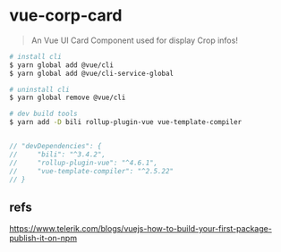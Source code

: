 # vue-corp-card

> An Vue UI Card Component used for display Crop infos!

```sh
# install cli
$ yarn global add @vue/cli
$ yarn global add @vue/cli-service-global

# uninstall cli
$ yarn global remove @vue/cli

```

```sh
# dev build tools
$ yarn add -D bili rollup-plugin-vue vue-template-compiler

```

```js

// "devDependencies": {
//     "bili": "^3.4.2",
//     "rollup-plugin-vue": "^4.6.1",
//     "vue-template-compiler": "^2.5.22"
// }

```

## refs

https://www.telerik.com/blogs/vuejs-how-to-build-your-first-package-publish-it-on-npm
